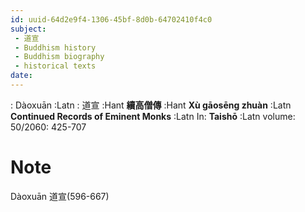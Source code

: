 ```yaml
---
id: uuid-64d2e9f4-1306-45bf-8d0b-64702410f4c0
subject: 
 - 道宣
 - Buddhism history
 - Buddhism biography
 - historical texts
date: 
---
```


: Dàoxuān :Latn
: 道宣 :Hant
**續高僧傳** :Hant
**Xù gāosēng zhuàn** :Latn
**Continued Records of Eminent Monks** :Latn
In: 
**Taishō** :Latn
volume: 50/2060: 425-707
# Note
Dàoxuān 道宣(596-667)